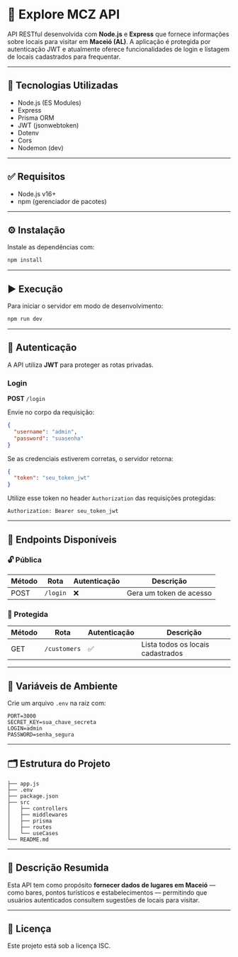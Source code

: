 
# 🌴 Explore MCZ API

API RESTful desenvolvida com **Node.js** e **Express** que fornece informações sobre locais para visitar em **Maceió (AL)**. A aplicação é protegida por autenticação JWT e atualmente oferece funcionalidades de login e listagem de locais cadastrados para frequentar.

---

## 🧰 Tecnologias Utilizadas

- Node.js (ES Modules)
- Express
- Prisma ORM
- JWT (jsonwebtoken)
- Dotenv
- Cors
- Nodemon (dev)

---

## ✅ Requisitos

- Node.js v16+
- npm (gerenciador de pacotes)

---

## ⚙️ Instalação

Instale as dependências com:

```bash
npm install
```

---

## ▶️ Execução

Para iniciar o servidor em modo de desenvolvimento:

```bash
npm run dev
```

---

## 🔐 Autenticação

A API utiliza **JWT** para proteger as rotas privadas.

### Login

**POST** `/login`

Envie no corpo da requisição:

```json
{
  "username": "admin",
  "password": "suasenha"
}
```

Se as credenciais estiverem corretas, o servidor retorna:

```json
{
  "token": "seu_token_jwt"
}
```

Utilize esse token no header `Authorization` das requisições protegidas:

```
Authorization: Bearer seu_token_jwt
```

---

## 📡 Endpoints Disponíveis

### 🔓 Pública

| Método | Rota     | Autenticação | Descrição                  |
|--------|----------|---------------|----------------------------|
| POST   | `/login` | ❌            | Gera um token de acesso    |

### 🔐 Protegida

| Método | Rota         | Autenticação | Descrição                                  |
|--------|--------------|--------------|--------------------------------------------|
| GET    | `/customers` | ✅            | Lista todos os locais cadastrados          |

---

## 🧪 Variáveis de Ambiente

Crie um arquivo `.env` na raiz com:

```
PORT=3000
SECRET_KEY=sua_chave_secreta
LOGIN=admin
PASSWORD=senha_segura
```

---

## 🗂️ Estrutura do Projeto

```
├── app.js
├── .env
├── package.json
├── src
│   ├── controllers
│   ├── middlewares
│   ├── prisma
│   ├── routes
│   └── useCases
└── README.md
```

---

## 📌 Descrição Resumida

Esta API tem como propósito **fornecer dados de lugares em Maceió** — como bares, pontos turísticos e estabelecimentos — permitindo que usuários autenticados consultem sugestões de locais para visitar.

---

## 📝 Licença

Este projeto está sob a licença ISC.
